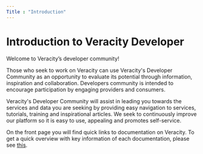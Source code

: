 ```yaml
---
Title : "Introduction"
---
```



# Introduction to Veracity Developer 

Welcome to Veracity’s developer community!

Those who seek to work on Veracity can use Veracity's Developer Community as an opportunity to evaluate its potential through information, inspiration and collaboration. Developers community is intended to encourage participation by engaging providers and consumers. 

Veracity's Developer Community will assist in leading you towards the services and data you are seeking by providing easy navigation to services, tutorials, training and inspirational articles. We seek to continuously improve our platform so it is easy to use, appealing and promotes self-service.

On the front page you will find quick links to documentation on Veracity. To get a quick overview with key information of each documentation, please see [this](https://developer.veracity.com/docs).


